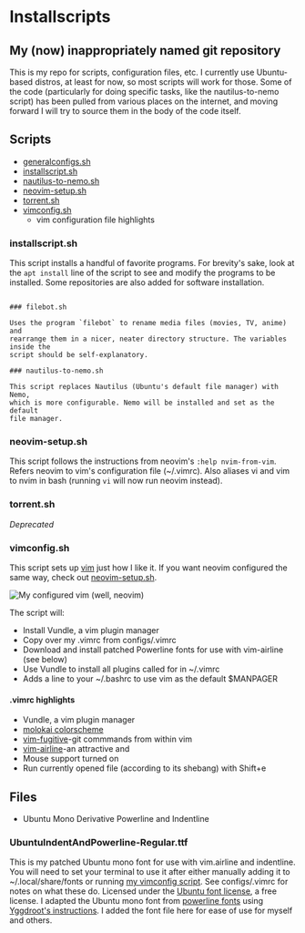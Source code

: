 # Installscripts 

## My (now) inappropriately named git repository

This is my repo for scripts, configuration files, etc. I currently use
Ubuntu-based distros, at least for now, so most scripts will work for
those. Some of the code (particularly for doing specific tasks, like the
nautilus-to-nemo script) has been pulled from various places on the
internet, and moving forward I will try to source them in the body of the
code itself.

## Scripts
* [generalconfigs.sh](#general-configssh)
* [installscript.sh](#installscripsh)
* [nautilus-to-nemo.sh](#nautilus-to-nemosh)
* [neovim-setup.sh](#neovim-setupsh)
* [torrent.sh](#torrentsh)
* [vimconfig.sh](#vimconfigsh)
  * vim configuration file highlights

### installscript.sh

This script installs a handful of favorite programs. For brevity's sake,
look at the `apt install` line of the script to see and modify the
programs to be installed. Some repositories are also added for software
installation.

```

### filebot.sh

Uses the program `filebot` to rename media files (movies, TV, anime) and
rearrange them in a nicer, neater directory structure. The variables inside the
script should be self-explanatory.

### nautilus-to-nemo.sh 

This script replaces Nautilus (Ubuntu's default file manager) with Nemo,
which is more configurable. Nemo will be installed and set as the default
file manager.

```

### neovim-setup.sh

This script follows the instructions from neovim's `:help nvim-from-vim`.
Refers neovim to vim's configuration file (~/.vimrc). Also aliases vi and
vim to nvim in bash (running `vi` will now run neovim instead).

### torrent.sh

*Deprecated*

### vimconfig.sh 

This script sets up [vim](http://www.vim.org/) just how I like it. If you
want neovim configured the same way, check out
[neovim-setup.sh](#neovim-setupsh).

![My configured vim (well, neovim)](https://i.imgur.com/5AkLfHF.png)

The script will:

* Install Vundle, a vim plugin manager
* Copy over my .vimrc from configs/.vimrc
* Download and install patched Powerline fonts for use with vim-airline (see
  below)
* Use Vundle to install all plugins called for in ~/.vimrc
* Adds a line to your ~/.bashrc to use vim as the default $MANPAGER

#### .vimrc highlights

* Vundle, a vim plugin manager
* [molokai colorscheme](https://github.com/tomasr/molokai)
* [vim-fugitive](https://github.com/tpope/vim-fugitive)-git commmands from
  within vim
* [vim-airline](https://github.com/vim-airline/vim-airline)-an attractive and
* Mouse support turned on
* Run currently opened file (according to its shebang) with Shift+e

## Files

* Ubuntu Mono Derivative Powerline and Indentline

### UbuntuIndentAndPowerline-Regular.ttf

This is my patched Ubuntu mono font for use with vim.airline and
indentline. You will need to set your terminal to use it after either
manually adding it to ~/.local/share/fonts or running [my vimconfig
script](#vimconfigsh). See configs/.vimrc for notes on what these do.
Licensed under the [Ubuntu font license](http://font.ubuntu.com/licence/),
a free license. I adapted the Ubuntu mono font from [powerline
fonts](https://github.com/powerline/fonts) using [Yggdroot's
instructions](https://github.com/Yggdroot/indentLine#font-patching).
I added the font file here for ease of use for myself and others.
